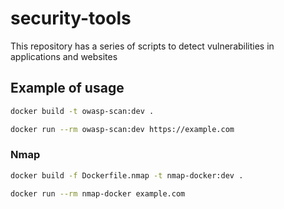 # security-tools
This repository has a series of scripts to detect vulnerabilities in applications and websites

## Example of usage
```bash
docker build -t owasp-scan:dev .
```

```bash
docker run --rm owasp-scan:dev https://example.com
```

### Nmap

```bash
docker build -f Dockerfile.nmap -t nmap-docker:dev .
```

```bash
docker run --rm nmap-docker example.com
```
